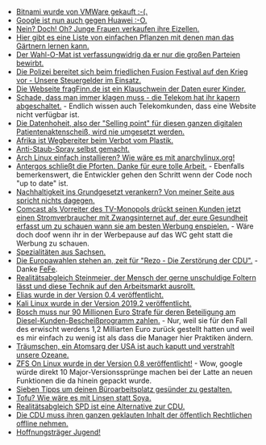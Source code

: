 * [Bitnami wurde von VMWare gekauft :-(.](https://www.pro-linux.de/news/1/27075/vmware-%C3%BCbernimmt-bitnami.html)
* [Google ist nun auch gegen Huawei :-O.](https://blog.fefe.de/?ts=a21c8340)
* [Nein? Doch! Oh? Junge Frauen verkaufen ihre Eizellen.](https://netzfrauen.org/2019/05/20/eizellspende/)
* [Hier gibt es eine Liste von einfachen Pflanzen mit denen man das Gärtnern lernen kann.](https://www.smarticular.net/pflegeleichte-gartenpflanzen-fuer-anfaenger-gemuese-kraeuter-stauden/)
* [Der Wahl-O-Mat ist verfassungwidrig da er nur die großen Parteien bewirbt.](https://blog.fefe.de/?ts=a21dd066)
* [Die Polizei bereitet sich beim friedlichen Fusion Festival auf den Krieg vor - Unsere Steuergelder im Einsatz.](https://blog.fefe.de/?ts=a21d4de9)
* [Die Webseite fragFinn.de ist ein Klauschwein der Daten eurer Kinder.](https://www.kuketz-blog.de/fragfinn-aus-datenschutzsicht-nicht-zu-empfehlen/)
* [Schade, dass man immer klagen muss - die Telekom hat ihr kapern abgeschaltet.](https://blog.fefe.de/?ts=a21d69cd) - Endlich wissen auch Telekomkunden, dass eine Website nicht verfügbar ist.
* [Die Datenhoheit, also der "Selling point" für diesen ganzen digitalen Patientenaktenscheiß, wird nie umgesetzt werden.](https://blog.fefe.de/?ts=a21d167d)
* [Afrika ist Wegbereiter beim Verbot vom Plastik.](https://netzfrauen.org/2019/05/21/plastic-16/)
* [Anti-Staub-Spray selbst gemacht.](https://www.smarticular.net/anti-staub-spray-selber-machen-staub-verhindern-vorbeugen-leichter-wischen/)
* [Arch Linux einfach installieren? Wie wäre es mit anarchylinux.org!](https://www.anarchylinux.org/)
* [Antergos schließt die Pforten. Danke für eure tolle Arbeit.](https://www.pro-linux.de/news/1/27086/antergos-wird-eingestellt.html) - Ebenfalls bemerkenswert, die Entwickler gehen den Schritt wenn der Code noch "up to date" ist.
* [Nachhaltigkeit ins Grundgesetzt verankern? Von meiner Seite aus spricht nichts dagegen.](http://www.sonnenseite.com/de/politik/grundgesetz-for-future.html)
* [Comcast als Vorreiter des TV-Monopols drückt seinen Kunden jetzt einen Stromverbraucher mit Zwangsinternet auf, der eure Gesundheit erfasst um zu schauen wann sie am besten Werbung enspielen.](https://blog.fefe.de/?ts=a21be1b8) - Wäre doch doof wenn ihr in der Werbepause auf das WC geht statt die Werbung zu schauen.
* [Spezialitäten aus Sachsen.](https://www.regionales.sachsen.de/spezialitaeten)
* [Die Europawahlen stehen an, zeit für "Rezo - Die Zerstörung der CDU".](https://www.youtube.com/watch?v=4Y1lZQsyuSQ) - Danke [FeFe](https://blog.fefe.de/?ts=a2189379).
* [Realitätsabgleich Steinmeier, der Mensch der gerne unschuldige Foltern lässt und diese Technik auf den Arbeitsmarkt ausrollt.](https://tuxproject.de/blog/2019/05/70-jahre-selektive-menschenwuerde/)
* [Elias wurde in der Version 0.4 veröffentlicht.](https://www.pro-linux.de/news/1/27091/musicplayer-elisa-04-ver%C3%B6ffentlicht.html)
* [Kali Linux wurde in der Version 2019.2 veröffentlicht.](https://www.pro-linux.de/news/1/27090/kali-linux-20192-freigegeben.html)
* [Bosch muss nur 90 Millionen Euro Strafe für deren Beteiligung am Diesel-Kunden-Bescheißprogramm zahlen.](https://blog.fefe.de/?ts=a218b95e) - Nur, weil sie für den Fall des erwischt werdens 1,2 Milliarten Euro zurück gestellt hatten und weil es mir einfach zu wenig ist als dass die Manager hier Praktiken ändern.
* [Träumschen, ein Atomsarg der USA ist auch kaputt und verstrahlt unsere Ozeane.](https://blog.fefe.de/?ts=a2185d7f)
* [ZFS On Linux wurde in der Version 0.8 veröffentlicht!](https://www.phoronix.com/scan.php?page=news_item&px=ZFS-On-Linux-0.8-Released) - Wow, google würde direkt 10 Major-Versionssprünge machen bei der Latte an neuen Funktionen die da hinein gepackt wurde.
* [Sieben Tipps um deinen Büroarbeitsplatz gesünder zu gestalten.](https://www.careelite.de/gesund-arbeitsplatz-buero/)
* [Tofu? Wie wäre es mit Linsen statt Soya.](https://www.smarticular.net/linsentofu-rezept-ohne-soja-selber-machen/)
* [Realitätsabgleich SPD ist eine Alternative zur CDU.](https://blog.fefe.de/?ts=a216d4e7)
* [Die CDU muss ihren ganzen geklauten Inhalt der öffentlich Rechtlichen offline nehmen.](https://blog.fefe.de/?ts=a216d256)
* [Hoffnungsträger Jugend!](https://blog.fefe.de/?ts=a216c8f9)
